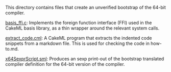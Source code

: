 This directory contains files that create an unverified bootstrap of
the 64-bit compiler.

[basis_ffi.c](basis_ffi.c):
Implements the foreign function interface (FFI) used in the CakeML basis
library, as a thin wrapper around the relevant system calls.

[extract_code.cml](extract_code.cml):
A CakeML program that extracts the indented code snippets from a
markdown file. This is used for checking the code in how-to.md.

[x64SexprScript.sml](x64SexprScript.sml):
Produces an sexp print-out of the bootstrap translated compiler
definition for the 64-bit version of the compiler.
